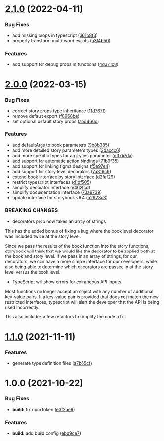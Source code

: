 # [2.1.0](https://github.com/funda-frontend/storybook-wrapper-helper/compare/v2.0.0...v2.1.0) (2022-04-11)


### Bug Fixes

* add missing props in typescript ([361b8f3](https://github.com/funda-frontend/storybook-wrapper-helper/commit/361b8f39cd276531c8dcc07d6f3d43ae38120341))
* properly transform multi-word events ([a3f4b50](https://github.com/funda-frontend/storybook-wrapper-helper/commit/a3f4b50b8fdde94f591b161f4a20ffb91923362c))


### Features

* add support for debug props in functions ([4d371c8](https://github.com/funda-frontend/storybook-wrapper-helper/commit/4d371c84a29318bd6739e1109136f204e6852aa2))

# [2.0.0](https://github.com/funda-frontend/storybook-wrapper-helper/compare/v1.1.0...v2.0.0) (2022-03-15)


### Bug Fixes

* correct story props type inheritance ([11d767f](https://github.com/funda-frontend/storybook-wrapper-helper/commit/11d767f89c798434b142bacb282efcaf63b19773))
* remove default export ([f8968be](https://github.com/funda-frontend/storybook-wrapper-helper/commit/f8968be9c771c799ad8cdcee633ce47342b2f85e))
* set optional default story props ([abd466c](https://github.com/funda-frontend/storybook-wrapper-helper/commit/abd466ceef2b9f74ecdef6c9313113d99915fb0c))


### Features

* add defaultArgs to book parameters ([9b8b385](https://github.com/funda-frontend/storybook-wrapper-helper/commit/9b8b385e3d849a3b29285d826f1c541c1ad5836c))
* add more detailed story parameters types ([3daccc6](https://github.com/funda-frontend/storybook-wrapper-helper/commit/3daccc6abc00f8c23b1c103c8c70c8a528352112))
* add more specific types for argTypes parameter ([d37b7da](https://github.com/funda-frontend/storybook-wrapper-helper/commit/d37b7da1d6b9c4f48458b3d37e4f2dfe8a11fed5))
* add support for automatic action bindings ([71b9f35](https://github.com/funda-frontend/storybook-wrapper-helper/commit/71b9f3555ce0426a1aa3eb86256494130e071811))
* add support for linking figma designs ([f5e97e4](https://github.com/funda-frontend/storybook-wrapper-helper/commit/f5e97e453144513b68625b23c467397c7bd599df))
* add support for story level decorators ([7a316c9](https://github.com/funda-frontend/storybook-wrapper-helper/commit/7a316c964e6527c1d95afcb1f6fcb710411a8a40))
* extend book interface by story interface ([d2faf29](https://github.com/funda-frontend/storybook-wrapper-helper/commit/d2faf29db466dadbab80029b6597a693f1a6ea45))
* restrict typescript interfaces ([d1df505](https://github.com/funda-frontend/storybook-wrapper-helper/commit/d1df505eceb1f00af905a58abf1512b71ffaaf16))
* simplify decorator interface ([e462fcd](https://github.com/funda-frontend/storybook-wrapper-helper/commit/e462fcd3402013660bc43ce9301ab3ebd93ae070))
* simplify documentation interface ([73a9739](https://github.com/funda-frontend/storybook-wrapper-helper/commit/73a9739de8158ce21880a316a3c0a0b9daabdd8d))
* update interface for storybook v6.4 ([a2923c3](https://github.com/funda-frontend/storybook-wrapper-helper/commit/a2923c33584ee7c1f158ecd922a7c2cde4728bcc))


### BREAKING CHANGES

* decorators prop now takes an array of strings

This has the added bonus of fixing a bug where the book level decorator
was included twice at the story level.

Since we pass the results of the book function into the story functions,
storybook will think that we would like the decorator to be applied both
at the book and story level. If we pass in an array of strings, for our
decorators, we can have a more simple interface for our developers, while
also being able to determine which decorators are passed in at the story
level versus the book level.
* TypeScript will show errors for extraneous API inputs.

Most functions no longer accept an object with any number of additional
key-value pairs. If a key-value pair is provided that does not match the
new restricted interfaces, typescript will alert the developer that the
API is being used incorrectly.

This also includes a few refactors to simplify the code a bit.

# [1.1.0](https://github.com/funda-frontend/storybook-wrapper-helper/compare/v1.0.0...v1.1.0) (2021-11-11)


### Features

* generate type definition files ([a7b65cf](https://github.com/funda-frontend/storybook-wrapper-helper/commit/a7b65cf858943fcbe3ef98323b01d95cfb02fdbc))

# 1.0.0 (2021-10-22)


### Bug Fixes

* **build:** fix npm token ([e3f2ae9](https://github.com/funda-frontend/storybook-wrapper-helper/commit/e3f2ae9fcbea4e2858c0e8f00545b6c978597663))


### Features

* **build:** add build config ([ebd9ce7](https://github.com/funda-frontend/storybook-wrapper-helper/commit/ebd9ce7eba0e4d7a922fda4746901f9d8ea734ed))

